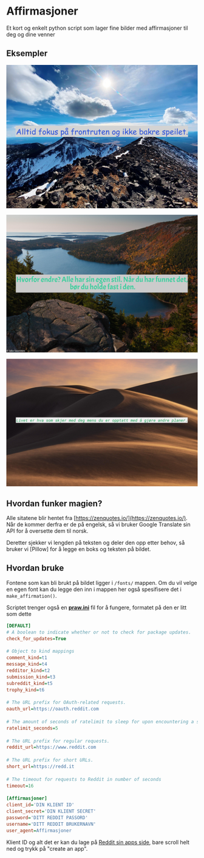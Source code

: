 # Affirmasjoner

Et kort og enkelt python script som lager fine bilder med affirmasjoner til deg og dine venner

## Eksempler

![Eksempel 1](examples/eksempel1.jpg)

![Eksempel 2](examples/eksempel2.jpg)

![Eksempel 3](examples/eksempel3.jpg)

## Hvordan funker magien?

Alle sitatene blir hentet fra [https://zenquotes.io/](https://zenquotes.io/).
Når de kommer derfra er de på engelsk, så vi bruker Google Translate sin API for å oversette dem til norsk.

Deretter sjekker vi lengden på teksten og deler den opp etter behov, så bruker vi [Pillow] for å legge en boks og teksten på bildet.

## Hvordan bruke

Fontene som kan bli brukt på bildet ligger i `/fonts/` mappen. Om du vil velge en egen font kan du legge den inn i mappen her også spesifisere det i `make_affirmation()`.

Scriptet trenger også en **[praw.ini](https://praw.readthedocs.io/en/latest/getting_started/configuration/prawini.html)** fil for å fungere, formatet på den er litt som dette

```ini
[DEFAULT]
# A boolean to indicate whether or not to check for package updates.
check_for_updates=True

# Object to kind mappings
comment_kind=t1
message_kind=t4
redditor_kind=t2
submission_kind=t3
subreddit_kind=t5
trophy_kind=t6

# The URL prefix for OAuth-related requests.
oauth_url=https://oauth.reddit.com

# The amount of seconds of ratelimit to sleep for upon encountering a specific type of 429 error.
ratelimit_seconds=5

# The URL prefix for regular requests.
reddit_url=https://www.reddit.com

# The URL prefix for short URLs.
short_url=https://redd.it

# The timeout for requests to Reddit in number of seconds
timeout=16

[Affirmasjoner]
client_id='DIN KLIENT ID'
client_secret='DIN KLIENT SECRET'
password='DITT REDDIT PASSORD'
username='DITT REDDIT BRUKERNAVN'
user_agent=Affirmasjoner
```

Klient ID og alt det er kan du lage på [Reddit sin apps side](https://www.reddit.com/prefs/apps), bare scroll helt ned og trykk på "create an app".
